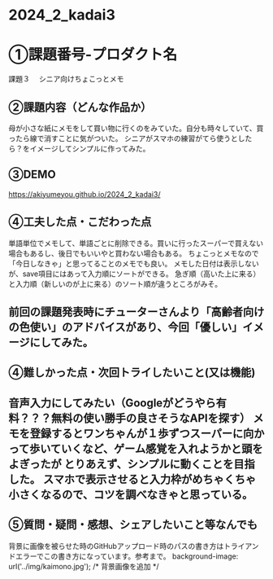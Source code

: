 # 2024_2_kadai3
# ①課題番号-プロダクト名
課題３　
シニア向けちょこっとメモ

## ②課題内容（どんな作品か）
母が小さな紙にメモをして買い物に行くのをみていた。自分も時々していて、買ったら線で消すことに気がついた。
シニアがスマホの練習がてら使うとしたら？をイメージしてシンプルに作ってみた。

## ③DEMO
https://akiyumeyou.github.io/2024_2_kadai3/

## ④工夫した点・こだわった点
単語単位でメモして、単語ごとに削除できる。買いに行ったスーパーで買えない場合もあるし、後日でもいいやと買わない場合もある。
ちょこっとメモなので「今日しなきゃ」と思ってることのメモでも良い。
メモした日付は表示しないが、save項目にはあって入力順にソートができる。
急ぎ順（高いた上に来る）と入力順（新しいのが上に来る）のソート順が違うところがみそ。

前回の課題発表時にチューターさんより「高齢者向けの色使い」のアドバイスがあり、今回「優しい」イメージにしてみた。
-

## ④難しかった点・次回トライしたいこと(又は機能)
音声入力にしてみたい（Googleがどうやら有料？？？無料の使い勝手の良さそうなAPIを探す）
メモを登録するとワンちゃんが１歩ずつスーパーに向かって歩いていくなど、ゲーム感覚を入れようかと頭をよぎったが
とりあえず、シンプルに動くことを目指した。
スマホで表示させると入力枠がめちゃくちゃ小さくなるので、コツを調べなきゃと思っている。
-

## ⑤質問・疑問・感想、シェアしたいこと等なんでも
背景に画像を被らせた時のGitHubアップロード時のパスの書き方はトライアンドエラーでこの書き方になっています。参考まで。
  background-image: url('../img/kaimono.jpg'); /* 背景画像を追加 */
